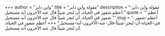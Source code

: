 +++
author = "واين داير"
title = "مقولة واين داير"
description = "مقولة واين داير: أعظم شعور في الحياة، أن تُنجز شيئاً قال عنه الآخرون أنه مستحيل."
quote = '''أعظم شعور في الحياة، أن تُنجز شيئاً قال عنه الآخرون أنه مستحيل.'''
slug = "أعظم-شعور-في-الحياة-أن-تُنجز-شيئاً-قال-عنه-الآخرون-أنه-مستحيل"
+++
أعظم شعور في الحياة، أن تُنجز شيئاً قال عنه الآخرون أنه مستحيل.
